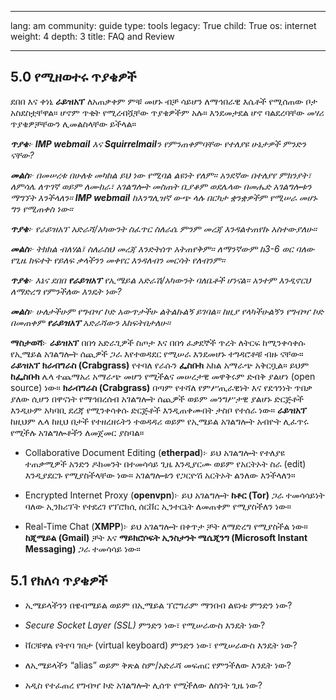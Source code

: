 

---

lang: am
community: guide
type: tools
legacy: True
child: True
os: internet
weight: 4
depth: 3
title: FAQ and Review

---

<a name="5.0"></a>
## 5.0 የሚዘወተሩ ጥያቄዎች ##

ደበበ እና ቀነኒ **ራይዝአፕ**  ለአጠቃቀም ምቹ መሆኑ ብቻ ሳይሆን ለማኅበራዊ እሴቶች የሚሰጠው ቦታ አስደስቷቸዋል። ሆኖም ጥቂት የሚረብሿቸው ጥያቄዎችም አሉ። እንደመታደል ሆኖ ባልደረባቸው መሃሪ ጥያቄዎቻቸውን ሊመልስላቸው ይችላል።


<div class="background" markdown="1"> 

***ጥያቄ**፦ **IMP webmail**  እና  **Squirrelmail**ን የምንጠቀምባቸው የተለያዩ ሁኔታዎች ምንድን ናቸው?* 

***መልስ**፦   በመሠረቱ በሁለቱ መካከል ይህ ነው የሚባል ልዩነት የለም። አንደኛው  በተለያየ ምክንያት፣ ለምሳሌ ለጥገኛ ወይም ለሙከራ፣ አገልግሎት መስጠት ቢያቆም ወደሌላው በመሔድ አገልግሎቱን ማግኘት እንችላለን። **IMP webmail** ከእንግሊዝኛ ውጭ ላሉ በርካታ ቋንቋዎችም የሚሠራ መሆኑ ግን የሚጠቀስ ነው።* 


***ጥያቄ**፦ የራይዝአፕ አድራሻ/አካውንት ስፈጥር ስለራሴ ምንም መረጃ እንዳልተጠየኩ አስተውያለሁ።*

***መልስ**፦ ትክክል ብለሃል፤ ስለራስህ መረጃ እንድትሰጥ አትጠየቅም። ለማንኛውም ከ3-6 ወር ባለው የጊዜ ክፍተት የይለፍ ቃላችንን መቀየር እንዳለብን መርሳት የለብንም።*

 
***ጥያቄ**፦ እኔና ደበበ **የራይዝአፕ** የኢሜይል አድራሽ/አካውንት ባለቤቶች ሆነናል። አንተም እንዲኖርህ ለማድረግ የምንችለው እንዴት ነው?* 

***መልስ**፦ ሁለታችሁም የግብዣ ኮድ አውጥታችሁ ልትልኩልኝ ይገባል። ከዚያ የላካችሁልኝን የግብዣ ኮድ በመጠቀም **የራይዝአፕ** አድራሻውን እከፍትበታለሁ።*


</div>



**ማስታወሻ**፦ **ራይዝአፕ** በበጎ አድራጊዎች ስጦታ እና በበጎ ፈቃደኞች ጥረት ለትርፍ ከሚንቀሳቀሱ የኢሜይል አገልግሎት ሰጪዎች ጋራ እየተወዳደር የሚሠራ እንደመሆኑ ተግዳሮቶቹ ብዙ ናቸው። **ራይዝአፕ** **ክራብግራስ (Crabgrass)** የተባለ የራሱን **ፌስቡክ** አከል አማራጭ አቅርቧል። ይህም **ከፌስቡክ** ሌላ ተጨማአሪ አማራጭ መሆን የሚችልና መሠረታዊ መዋቅሩም ድብቅ ያልሆነ (open source) ነው። **ክራብግራስ (Crabgrass)** በጣም የተሻለ የምሥጢራዊነት እና የደኅንነት ጥበቃ ያለው ሲሆን በዋናነት የማኅበረሰብ አገልግሎት ሰጪዎች ወይም መንግሥታዊ ያልሆኑ ድርጅቶች እንዲሁም አካባቢ ደረጃ የሚንቀሳቀሱ ድርጅቶች እንዲጠቀሙበት ታስቦ የተሰራ ነው። **ራይዝአፕ** ከዚህም ሌላ ከዚህ በታች የተዘረዘሩትን ተወዳዳሪ ወይም የኢሜይል አገልግሎት አብዮት ሊፈጥሩ የሚችሉ አገልግሎቶችን ለመጀመር ያስባል።

- Collaborative Document Editing (**etherpad**)፦ ይህ አገልግሎት የተለያዩ ተጠቃሚዎች አንድን ዶክመንት በተመሳሳይ ጊዜ እንዲያርሙ ወይም የአርትኦት ስራ (edit) እንዲያደርጉ የሚያስችላቸው ነው። አገልግሎቱን የጋርዮሽ አርትኦት ልንለው እንችላለን።

- Encrypted Internet Proxy (**openvpn**)፦ ይህ አገልግሎት **ከቶር (Tor)** ጋራ ተመሳሳይነት ባለው ኢንክሪፕት የተደረገ የፕሮክሲ ሰርቨር  ኢንተርኔት ለመጠቀም የሚያስችለን ነው።

- Real-Time Chat (**XMPP**)፦ ይህ አገልግሎት በቀጥታ ቻት ለማድረግ የሚያስችል ነው። **ከጂሜይል (Gmail)** ቻት እና **ማይክሮሶፍት ኢንስታንት ሜሴጂንግ (Microsoft Instant Messaging)** ጋራ ተመሳሳይ ነው። 



<a name="5.1"></a>
## 5.1 የክለሳ ጥያቄዎች ##


- ኢሜይላችንን በዌብሜይል ወይም በኢሜይል ፕሮግራም ማንበብ ልዩነቱ ምንድን ነው?

- *Secure Socket Layer (SSL)* ምንድን ነው፣ የሚሠራውስ እንዴት ነው?

- ቨርቹዋል የትየባ ገበታ (virtual keyboard) ምንድን ነው፣ የሚሠራውስ እንዴት ነው?

- ለኢሜይላችን “alias” ወይም ቅጽል ስም/አድራሻ መፍጠር የምንችለው እንዴት ነው?

- አዲስ የተፈጠረ የግብዣ ኮድ አገልግሎት ሊሰጥ የሚችለው ለስንት ጊዜ ነው?


